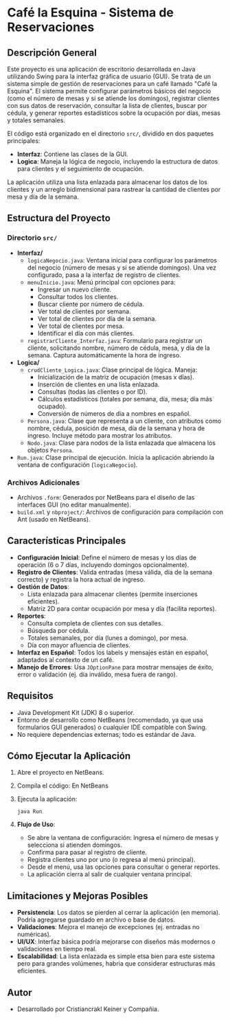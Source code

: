 # Café la Esquina - Sistema de Reservaciones

## Descripción General

Este proyecto es una aplicación de escritorio desarrollada en Java utilizando Swing para la interfaz gráfica de usuario (GUI). Se trata de un sistema simple de gestión de reservaciones para un café llamado "Café la Esquina". El sistema permite configurar parámetros básicos del negocio (como el número de mesas y si se atiende los domingos), registrar clientes con sus datos de reservación, consultar la lista de clientes, buscar por cédula, y generar reportes estadísticos sobre la ocupación por días, mesas y totales semanales.

El código está organizado en el directorio `src/`, dividido en dos paquetes principales:

- **Interfaz**: Contiene las clases de la GUI.
- **Logica**: Maneja la lógica de negocio, incluyendo la estructura de datos para clientes y el seguimiento de ocupación.

La aplicación utiliza una lista enlazada para almacenar los datos de los clientes y un arreglo bidimensional para rastrear la cantidad de clientes por mesa y día de la semana.

## Estructura del Proyecto

### Directorio `src/`

- **Interfaz/**
  - `logicaNegocio.java`: Ventana inicial para configurar los parámetros del negocio (número de mesas y si se atiende domingos). Una vez configurado, pasa a la interfaz de registro de clientes.
  - `menuInicio.java`: Menú principal con opciones para:
    - Ingresar un nuevo cliente.
    - Consultar todos los clientes.
    - Buscar cliente por número de cédula.
    - Ver total de clientes por semana.
    - Ver total de clientes por día de la semana.
    - Ver total de clientes por mesa.
    - Identificar el día con más clientes.
  - `registrarCliente_Interfaz.java`: Formulario para registrar un cliente, solicitando nombre, número de cédula, mesa, y día de la semana. Captura automáticamente la hora de ingreso.
- **Logica/**
  - `crudCliente_Logica.java`: Clase principal de lógica. Maneja:
    - Inicialización de la matriz de ocupación (mesas x días).
    - Inserción de clientes en una lista enlazada.
    - Consultas (todas las clientes o por ID).
    - Cálculos estadísticos (totales por semana, día, mesa; día más ocupado).
    - Conversión de números de día a nombres en español.
  - `Persona.java`: Clase que representa a un cliente, con atributos como nombre, cédula, posición de mesa, día de la semana y hora de ingreso. Incluye método para mostrar los atributos.
  - `Nodo.java`: Clase para nodos de la lista enlazada que almacena los objetos `Persona`.
- `Run.java`: Clase principal de ejecución. Inicia la aplicación abriendo la ventana de configuración (`logicaNegocio`).

### Archivos Adicionales

- Archivos `.form`: Generados por NetBeans para el diseño de las interfaces GUI (no editar manualmente).
- `build.xml` y `nbproject/`: Archivos de configuración para compilación con Ant (usado en NetBeans).

## Características Principales

- **Configuración Inicial**: Define el número de mesas y los días de operación (6 o 7 días, incluyendo domingos opcionalmente).
- **Registro de Clientes**: Valida entradas (mesa válida, día de la semana correcto) y registra la hora actual de ingreso.
- **Gestión de Datos**:
  - Lista enlazada para almacenar clientes (permite inserciones eficientes).
  - Matriz 2D para contar ocupación por mesa y día (facilita reportes).
- **Reportes**:
  - Consulta completa de clientes con sus detalles.
  - Búsqueda por cédula.
  - Totales semanales, por día (lunes a domingo), por mesa.
  - Día con mayor afluencia de clientes.
- **Interfaz en Español**: Todos los labels y mensajes están en español, adaptados al contexto de un café.
- **Manejo de Errores**: Usa `JOptionPane` para mostrar mensajes de éxito, error o validación (ej. día inválido, mesa fuera de rango).

## Requisitos

- Java Development Kit (JDK) 8 o superior.
- Entorno de desarrollo como NetBeans (recomendado, ya que usa formularios GUI generados) o cualquier IDE compatible con Swing.
- No requiere dependencias externas; todo es estándar de Java.

## Cómo Ejecutar la Aplicación

1. Abre el proyecto en NetBeans.
2. Compila el código: En NetBeans
3. Ejecuta la aplicación:

   ```
   java Run
   ```

4. **Flujo de Uso**:
   - Se abre la ventana de configuración: Ingresa el número de mesas y selecciona si atienden domingos.
   - Confirma para pasar al registro de cliente.
   - Registra clientes uno por uno (o regresa al menú principal).
   - Desde el menú, usa las opciones para consultar o generar reportes.
   - La aplicación cierra al salir de cualquier ventana principal.

## Limitaciones y Mejoras Posibles

- **Persistencia**: Los datos se pierden al cerrar la aplicación (en memoria). Podría agregarse guardado en archivo o base de datos.
- **Validaciones**: Mejora el manejo de excepciones (ej. entradas no numéricas).
- **UI/UX**: Interfaz básica podría mejorarse con diseños más modernos o validaciones en tiempo real.
- **Escalabilidad**: La lista enlazada es simple etsa bien para este sistema pero para grandes volúmenes, habria que considerar estructuras más eficientes.

## Autor

- Desarrollado por Cristiancrakl Keiner y Compañia.
